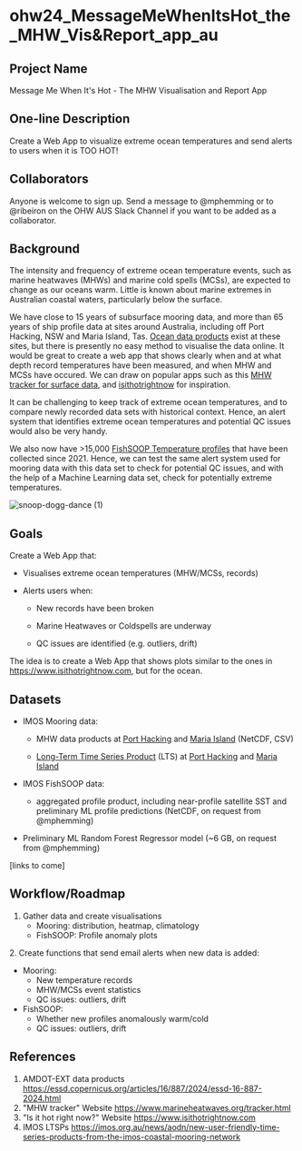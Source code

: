 # ohw24_MessageMeWhenItsHot_the_MHW_Vis&Report_app_au

## Project Name
Message Me When It's Hot - The MHW Visualisation and Report App

## One-line Description
Create a Web App to visualize extreme ocean temperatures and send alerts to users when it is TOO HOT!

## Collaborators
Anyone is welcome to sign up. Send a message to @mphemming or to @ribeiron on the OHW AUS Slack Channel if you want to be added as a collaborator. 

## Background

The intensity and frequency of extreme ocean temperature events, such as marine heatwaves (MHWs) and marine cold spells (MCSs), are expected to change as our oceans warm. Little is known about marine extremes in Australian coastal waters, particularly below the surface. 

We have close to 15 years of subsurface mooring data, and more than 65 years of ship profile data at sites around Australia, including off Port Hacking, NSW and Maria Island, Tas. [Ocean data products](https://essd.copernicus.org/articles/16/887/2024/essd-16-887-2024.html) exist at these sites, but there is presently no easy method to visualise the data online. 
It would be great to create a web app that shows clearly when and at what depth record temperatures have been measured, and when MHW and MCSs have occured. We can draw on popular apps such as this [MHW tracker for surface data](https://www.marineheatwaves.org/tracker.html), and [isithotrightnow](https://isithotrightnow.com/) for inspiration. 

It can be challenging to keep track of extreme ocean temperatures, and to compare newly recorded data sets with historical context. Hence, an alert system that identifies extreme ocean temperatures and potential QC issues would also be very handy.

We also now have >15,000 [FishSOOP Temperature profiles](https://www.unsw.edu.au/research/oceanography/fishsoop) that have been collected since 2021. Hence, we can test the same alert system used for mooring data with this data set to check for potential QC issues, and with the help of a Machine Learning data set, check for potentially extreme temperatures. 


![snoop-dogg-dance (1)](https://github.com/user-attachments/assets/2fbd026a-ac1e-44d0-8afa-6c71d8d7c706)


## Goals
Create a Web App that:​

- Visualises extreme ocean temperatures ​(MHW/MCSs, records)

- ​Alerts users when:​

  - New records have been broken​

  - Marine Heatwaves or Coldspells are underway​

  - QC issues are identified (e.g. outliers, drift)​

​The idea is to create a Web App that shows plots similar to the ones in https://www.isithotrightnow.com, but for the ocean. 

## Datasets
- IMOS Mooring data:
  
  - MHW data products at [Port Hacking](https://thredds.aodn.org.au/thredds/catalog/UNSW/NRS_extremes/Temperature_DataProducts_v2/PH100/catalog.html) and [Maria Island](https://thredds.aodn.org.au/thredds/catalog/UNSW/NRS_extremes/Temperature_DataProducts_v2/MAI090/catalog.html) (NetCDF, CSV)​
    
  - [Long-Term Time Series Product](https://imos.org.au/news/aodn/new-user-friendly-time-series-products-from-the-imos-coastal-mooring-network) (LTS) at [Port Hacking](https://thredds.aodn.org.au/thredds/catalog/IMOS/ANMN/NSW/PH100/catalog.html) and [Maria Island](https://thredds.aodn.org.au/thredds/catalog/IMOS/ANMN/NRS/NRSMAI/catalog.html)​
    
- IMOS FishSOOP data:
  - aggregated profile product, including near-profile satellite SST and preliminary ML profile predictions (NetCDF, on request from @mphemming)​
  
- Preliminary ML Random Forest Regressor model ​(~6 GB, on request from @mphemming)

[links to come] 

## Workflow/Roadmap

1. Gather data and create visualisations​
   - Mooring: distribution, heatmap, climatology​
   - FishSOOP: Profile anomaly plots​

​2. Create functions that send email alerts when new data is added:​
  - Mooring:​
    - New temperature records​
    - MHW/MCSs event statistics​
    - QC issues: outliers, drift​
  - FishSOOP:​
    - Whether new profiles anomalously warm/cold​
    - QC issues: outliers, drift​

## References
1. AMDOT-EXT data products https://essd.copernicus.org/articles/16/887/2024/essd-16-887-2024.html
2. "MHW tracker" Website https://www.marineheatwaves.org/tracker.html
3. "Is it hot right now?" Website https://www.isithotrightnow.com
4. IMOS LTSPs https://imos.org.au/news/aodn/new-user-friendly-time-series-products-from-the-imos-coastal-mooring-network
